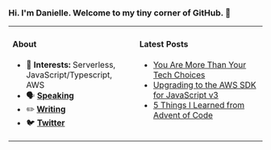 ### Hi. I'm Danielle. Welcome to my tiny corner of GitHub. 👋

<table rules="none"><tr><td valign="top" width="50%">
  
#### About
- 🧠 **Interests:** Serverless, JavaScript/Typescript, AWS 
- 🗣 **[Speaking](https://www.danielleheberling.xyz/speaking)**
- ✏️ **[Writing](https://www.danielleheberling.xyz/)**
- 🐦 **[Twitter](https://twitter.com/deeheber)**

</td><td valign="top" width="50%">

#### Latest Posts
<!-- start latest posts -->
- [You Are More Than Your Tech Choices](https://danielleheberling.xyz/blog/you-are-more/)
- [Upgrading to the AWS SDK for JavaScript v3](https://danielleheberling.xyz/blog/new-aws-js-sdk/)
- [5 Things I Learned from Advent of Code](https://danielleheberling.xyz/blog/advent-of-code/)
<!-- end latest posts -->

</td>
</tr></table>
